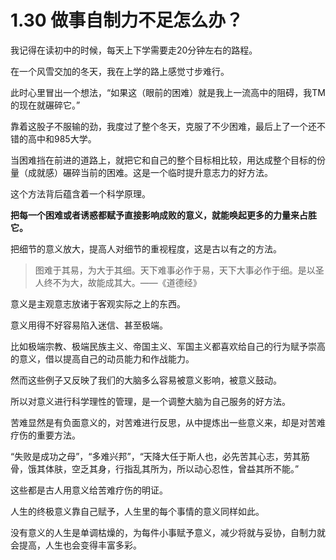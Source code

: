 # 1.30 做事自制力不足怎么办？

我记得在读初中的时候，每天上下学需要走20分钟左右的路程。

在一个风雪交加的冬天，我在上学的路上感觉寸步难行。

此时心里冒出一个想法，“如果这（眼前的困难）就是我上一流高中的阻碍，我TM的现在就碾碎它。”

靠着这股子不服输的劲，我度过了整个冬天，克服了不少困难，最后上了一个还不错的高中和985大学。

当困难挡在前进的道路上，就把它和自己的整个目标相比较，用达成整个目标的份量（成就感）碾碎当前的困难。这是一个临时提升意志力的好方法。

这个方法背后蕴含着一个科学原理。

**把每一个困难或者诱惑都赋予直接影响成败的意义，就能唤起更多的力量来占胜它。**

把细节的意义放大，提高人对细节的重视程度，这是古以有之的方法。

> 图难于其易，为大于其细。天下难事必作于易，天下大事必作于细。是以圣人终不为大，故能成其大。——《道德经》

意义是主观意志放诸于客观实际之上的东西。

意义用得不好容易陷入迷信、甚至极端。

比如极端宗教、极端民族主义、帝国主义、军国主义都喜欢给自己的行为赋予崇高的意义，借以提高自己的动员能力和作战能力。

然而这些例子又反映了我们的大脑多么容易被意义影响，被意义鼓动。

所以对意义进行科学理性的管理，是一个调整大脑为自己服务的好方法。

苦难显然是有负面意义的，对苦难进行反思，从中提炼出一些意义来，却是对苦难疗伤的重要方法。

“失败是成功之母”，“多难兴邦”，“天降大任于斯人也，必先苦其心志，劳其筋骨，饿其体肤，空乏其身，行指乱其所为，所以动心忍性，曾益其所不能。”

这些都是古人用意义给苦难疗伤的明证。

人生的终极意义靠自己赋予，人生里的每个事情的意义同样如此。

没有意义的人生是单调枯燥的，为每件小事赋予意义，减少将就与妥协，自制力就会提高，人生也会变得丰富多彩。

